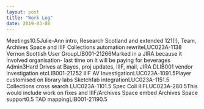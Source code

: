 ```yaml
---
layout: post
title: "Work Log"
date: 2019-03-08
---
```

<tr><td>Meetings</td><td></td><td>10.5</td><td>Julie-Ann intro, Research Scotland and extended 121(!), Team, Archives Space and IIIF</td></tr>
<tr><td>Collections automation rewrite</td><td>LUC023A-113</td><td>8</td><td></td></tr>
<tr><td>Vernon Scottish User Group</td><td>LIB001-2126</td><td>6</td><td>Marked in a JIRA because it involved organisation- last time on it will be paying for beverages</td></tr>
<tr><td>Admin</td><td></td><td>3</td><td>Hard Drives at Bayes, proj updates, IIIF, mail, JIRA</td></tr>
<tr><td>DLIB001 vendor investigation etc</td><td>LIB001-2125</td><td>2</td><td></td></tr>
<tr><td>IIIF AV Investigation</td><td>LUC023A-109</td><td>1.5</td><td>Player customised on library labs</td></tr>
<tr><td>Sketchfab integration</td><td>LUC023A-115</td><td>1.5</td><td></td></tr>
<tr><td>Collections cross search </td><td>LUC023A-110</td><td>1.5</td><td></td></tr>
<tr><td>Spec Coll IIIF</td><td>LUC023A-28</td><td>0.5</td><td>This would include work on fixes and IIIF/Archives Space embed</td></tr>
<tr><td>Archives Space support</td><td></td><td>0.5</td><td></td></tr>
<tr><td>TAD mapping</td><td>LIB001-2119</td><td>0.5</td><td></td></tr>
